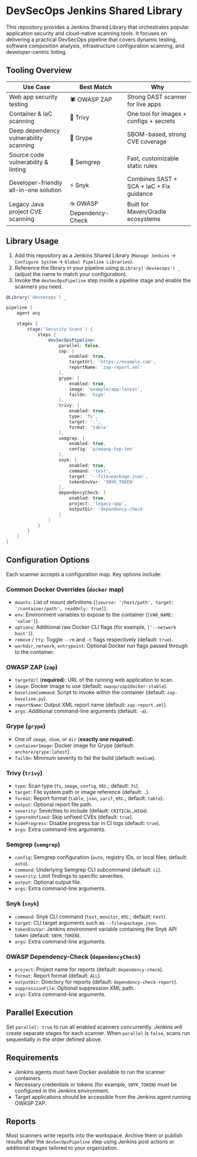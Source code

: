 # DevSecOps Jenkins Shared Library

This repository provides a Jenkins Shared Library that orchestrates popular application security and cloud-native scanning tools. It focuses on delivering a practical DevSecOps pipeline that covers dynamic testing, software composition analysis, infrastructure configuration scanning, and developer-centric linting.

## Tooling Overview

| Use Case | Best Match | Why |
| --- | --- | --- |
| Web app security testing | 🕷️ OWASP ZAP | Strong DAST scanner for live apps |
| Container & IaC scanning | 🐳 Trivy | One tool for images + configs + secrets |
| Deep dependency vulnerability scanning | 🧬 Grype | SBOM-based, strong CVE coverage |
| Source code vulnerability & linting | 🧠 Semgrep | Fast, customizable static rules |
| Developer-friendly all-in-one solution | ⚡ Snyk | Combines SAST + SCA + IaC + Fix guidance |
| Legacy Java project CVE scanning | ☕ OWASP Dependency-Check | Built for Maven/Gradle ecosystems |

## Library Usage

1. Add this repository as a Jenkins Shared Library (`Manage Jenkins` → `Configure System` → `Global Pipeline Libraries`).
2. Reference the library in your pipeline using `@Library('devsecops') _` (adjust the name to match your configuration).
3. Invoke the `devSecOpsPipeline` step inside a pipeline stage and enable the scanners you need.

```groovy
@Library('devsecops') _

pipeline {
    agent any

    stages {
        stage('Security Scans') {
            steps {
                devSecOpsPipeline(
                    parallel: false,
                    zap: [
                        enabled: true,
                        targetUrl: 'https://example.com',
                        reportName: 'zap-report.xml'
                    ],
                    grype: [
                        enabled: true,
                        image: 'example/app:latest',
                        failOn: 'high'
                    ],
                    trivy: [
                        enabled: true,
                        type: 'fs',
                        target: '.',
                        format: 'table'
                    ],
                    semgrep: [
                        enabled: true,
                        config: 'p/owasp-top-ten'
                    ],
                    snyk: [
                        enabled: true,
                        command: 'test',
                        target: '--file=package.json',
                        tokenEnvVar: 'SNYK_TOKEN'
                    ],
                    dependencyCheck: [
                        enabled: true,
                        project: 'legacy-app',
                        outputDir: 'dependency-check'
                    ]
                )
            }
        }
    }
}
```

## Configuration Options

Each scanner accepts a configuration map. Key options include:

### Common Docker Overrides (`docker` map)
- `mounts`: List of mount definitions (`[source: '/host/path', target: '/container/path', readOnly: true]`).
- `env`: Environment variables to expose to the container (`[VAR_NAME: 'value']`).
- `options`: Additional raw Docker CLI flags (for example, `['--network host']`).
- `remove` / `tty`: Toggle `--rm` and `-t` flags respectively (default: `true`).
- `workdir`, `network`, `entrypoint`: Optional Docker run flags passed through to the container.

### OWASP ZAP (`zap`)
- `targetUrl` (**required**): URL of the running web application to scan.
- `image`: Docker image to use (default: `owasp/zap2docker-stable`).
- `baselineCommand`: Script to invoke within the container (default: `zap-baseline.py`).
- `reportName`: Output XML report name (default: `zap-report.xml`).
- `args`: Additional command-line arguments (default: `-a`).

### Grype (`grype`)
- One of `image`, `sbom`, or `dir` (**exactly one required**).
- `containerImage`: Docker image for Grype (default: `anchore/grype:latest`).
- `failOn`: Minimum severity to fail the build (default: `medium`).

### Trivy (`trivy`)
- `type`: Scan type (`fs`, `image`, `config`, etc.; default: `fs`).
- `target`: File system path or image reference (default: `.`).
- `format`: Report format (`table`, `json`, `sarif`, etc.; default: `table`).
- `output`: Optional report file path.
- `severity`: Severities to include (default: `CRITICAL,HIGH`).
- `ignoreUnfixed`: Skip unfixed CVEs (default: `true`).
- `hideProgress`: Disable progress bar in CI logs (default: `true`).
- `args`: Extra command-line arguments.

### Semgrep (`semgrep`)
- `config`: Semgrep configuration (`auto`, registry IDs, or local files; default: `auto`).
- `command`: Underlying Semgrep CLI subcommand (default: `ci`).
- `severity`: Limit findings to specific severities.
- `output`: Optional output file.
- `args`: Extra command-line arguments.

### Snyk (`snyk`)
- `command`: Snyk CLI command (`test`, `monitor`, etc.; default: `test`).
- `target`: CLI target arguments such as `--file=package.json`.
- `tokenEnvVar`: Jenkins environment variable containing the Snyk API token (default: `SNYK_TOKEN`).
- `args`: Extra command-line arguments.

### OWASP Dependency-Check (`dependencyCheck`)
- `project`: Project name for reports (default: `dependency-check`).
- `format`: Report format (default: `ALL`).
- `outputDir`: Directory for reports (default: `dependency-check-report`).
- `suppressionFile`: Optional suppression XML path.
- `args`: Extra command-line arguments.

## Parallel Execution

Set `parallel: true` to run all enabled scanners concurrently. Jenkins will create separate stages for each scanner. When `parallel` is `false`, scans run sequentially in the order defined above.

## Requirements

- Jenkins agents must have Docker available to run the scanner containers.
- Necessary credentials or tokens (for example, `SNYK_TOKEN`) must be configured in the Jenkins environment.
- Target applications should be accessible from the Jenkins agent running OWASP ZAP.

## Reports

Most scanners write reports into the workspace. Archive them or publish results after the `devSecOpsPipeline` step using Jenkins post actions or additional stages tailored to your organization.

